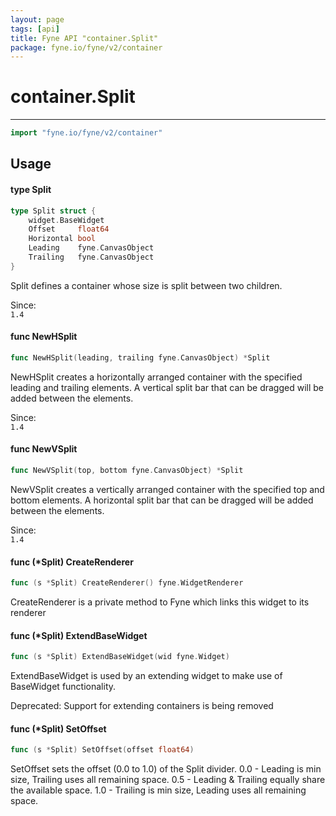```yaml
---
layout: page
tags: [api]
title: Fyne API "container.Split"
package: fyne.io/fyne/v2/container
---
```


# container.Split
---
```go
import "fyne.io/fyne/v2/container"
```

## Usage

#### type Split

```go
type Split struct {
	widget.BaseWidget
	Offset     float64
	Horizontal bool
	Leading    fyne.CanvasObject
	Trailing   fyne.CanvasObject
}
```

Split defines a container whose size is split between two children.


<div class="since">Since: <code>
1.4</code></div>

#### func  NewHSplit

```go
func NewHSplit(leading, trailing fyne.CanvasObject) *Split
```
NewHSplit creates a horizontally arranged container with the specified leading and trailing elements. A vertical split bar that can be dragged will be added between the elements.


<div class="since">Since: <code>
1.4</code></div>

#### func  NewVSplit

```go
func NewVSplit(top, bottom fyne.CanvasObject) *Split
```
NewVSplit creates a vertically arranged container with the specified top and bottom elements. A horizontal split bar that can be dragged will be added between the elements.


<div class="since">Since: <code>
1.4</code></div>

#### func (*Split) CreateRenderer

```go
func (s *Split) CreateRenderer() fyne.WidgetRenderer
```
CreateRenderer is a private method to Fyne which links this widget to its renderer

#### func (*Split) ExtendBaseWidget

```go
func (s *Split) ExtendBaseWidget(wid fyne.Widget)
```
ExtendBaseWidget is used by an extending widget to make use of BaseWidget functionality.


<div class="deprecated">
Deprecated: Support for extending containers is being removed</div>

#### func (*Split) SetOffset

```go
func (s *Split) SetOffset(offset float64)
```
SetOffset sets the offset (0.0 to 1.0) of the Split divider. 0.0 - Leading is min size, Trailing uses all remaining space. 0.5 - Leading & Trailing equally share the available space. 1.0 - Trailing is min size, Leading uses all remaining space.
